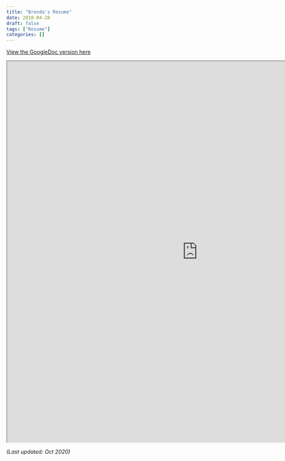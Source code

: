 ```yaml
---
title: "Brenda's Resume"
date: 2018-04-28
draft: false
tags: ["Resume"]
categories: []
---
```

[View the GoogleDoc version here](https://docs.google.com/document/d/1wJ_NZdli6tDQvd-fZCwmCf6oDhwORYkZU_C9uY_vEYU/edit?usp=sharing)

<iframe src="https://docs.google.com/document/d/e/2PACX-1vS27e-4sh2sxgjD-hA6uXBxIDbfrQSSQW_5-LUunsEdd2XzlN0kMC64l9c6mT05YlFPPgndRkJiKPQv/pub?embedded=true" width="1000px" height="1000px"></iframe>

*(Last updated: Oct 2020)*
